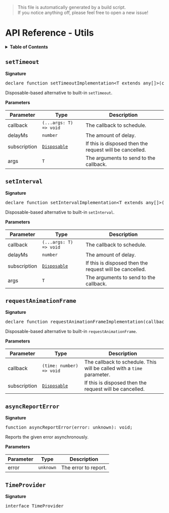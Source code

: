 > This file is automatically generated by a build script.<br>If you notice anything off, please feel free to open a new issue!

# API Reference - Utils

<details><summary><b>Table of Contents</b></summary><br>

1. [<code>setTimeout</code>](#settimeout)
2. [<code>setInterval</code>](#setinterval)
3. [<code>requestAnimationFrame</code>](#requestanimationframe)
4. [<code>asyncReportError</code>](#asyncreporterror)
5. [<code>TimeProvider</code>](#timeprovider)</details>

## <code>setTimeout</code>

<b>Signature</b>

<pre>declare function setTimeoutImplementation&lt;T extends any[]&gt;(callback: (...args: T) =&gt; void, delayMs?: number, subscription?: <a href="basics.md#disposable-interface">Disposable</a>, ...args: T): void;</pre>

Disposable-based alternative to built-in <code>setTimeout</code>.

<b>Parameters</b>

| Parameter | Type | Description |
| --- | --- | --- |
| callback | <code>\(...args: T\) =&gt; void</code> | The callback to schedule. |
| delayMs | <code>number</code> | The amount of delay. |
| subscription | <code>[Disposable](basics.md#disposable-interface)</code> | If this is disposed then the request will be cancelled. |
| args | <code>T</code> | The arguments to send to the callback. |

## <code>setInterval</code>

<b>Signature</b>

<pre>declare function setIntervalImplementation&lt;T extends any[]&gt;(callback: (...args: T) =&gt; void, delayMs?: number, subscription?: <a href="basics.md#disposable-interface">Disposable</a>, ...args: T): void;</pre>

Disposable-based alternative to built-in <code>setInterval</code>.

<b>Parameters</b>

| Parameter | Type | Description |
| --- | --- | --- |
| callback | <code>\(...args: T\) =&gt; void</code> | The callback to schedule. |
| delayMs | <code>number</code> | The amount of delay. |
| subscription | <code>[Disposable](basics.md#disposable-interface)</code> | If this is disposed then the request will be cancelled. |
| args | <code>T</code> | The arguments to send to the callback. |

## <code>requestAnimationFrame</code>

<b>Signature</b>

<pre>declare function requestAnimationFrameImplementation(callback: (time: number) =&gt; void, subscription?: <a href="basics.md#disposable-interface">Disposable</a>): void;</pre>

Disposable-based alternative to built-in <code>requestAnimationFrame</code>.

<b>Parameters</b>

| Parameter | Type | Description |
| --- | --- | --- |
| callback | <code>\(time: number\) =&gt; void</code> | The callback to schedule. This will be called with a <code>time</code> parameter. |
| subscription | <code>[Disposable](basics.md#disposable-interface)</code> | If this is disposed then the request will be cancelled. |

## <code>asyncReportError</code>

<b>Signature</b>

<pre>function asyncReportError(error: unknown): void;</pre>

Reports the given error asynchronously.

<b>Parameters</b>

| Parameter | Type | Description |
| --- | --- | --- |
| error | <code>unknown</code> | The error to report. |

## <code>TimeProvider</code>

<b>Signature</b>

<pre>interface TimeProvider </pre>
